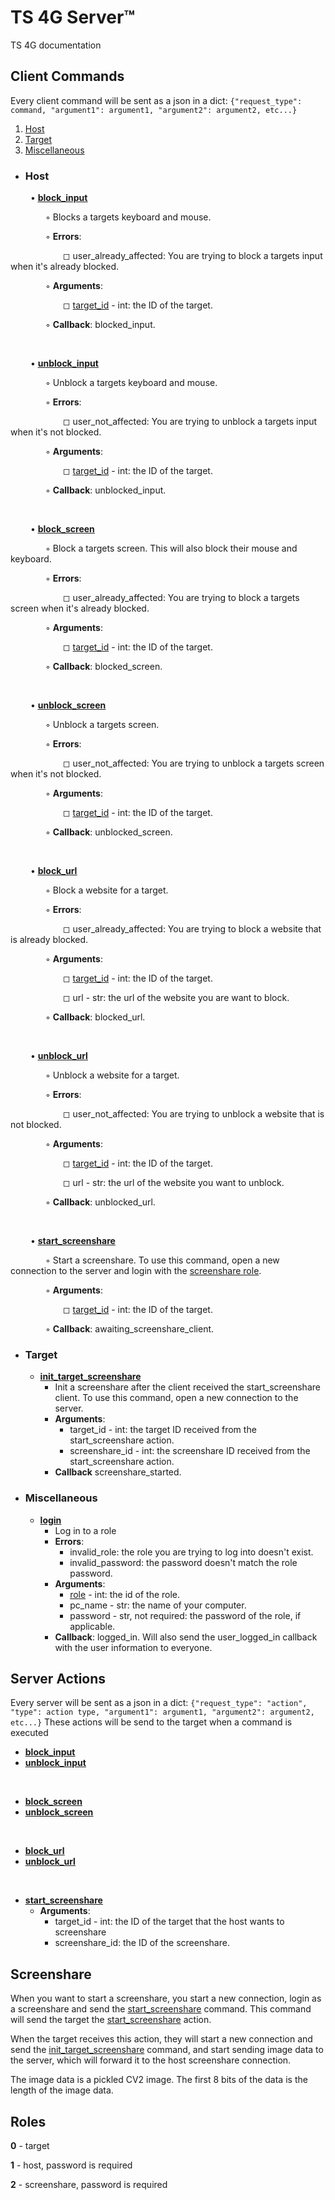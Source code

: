 # TS 4G Server™
TS 4G documentation

## Client Commands

Every client command will be sent as a json in a dict:
`{"request_type": command, "argument1": argument1, "argument2": argument2, etc...}`
1. [Host](#host)
2. [Target](#target)
3. [Miscellaneous](#miscellaneous)
-  ### Host

&emsp;&emsp; • <u id="block_input_command">**[block_input](#block_input_action)**</u>

&emsp;&emsp;&emsp;&emsp;◦ Blocks a targets keyboard and mouse.

&emsp;&emsp;&emsp;&emsp;◦ **Errors**:

&emsp;&emsp;&emsp;&emsp;&emsp;&emsp;◻ user_already_affected: You are trying to block a targets input when it's already blocked.

&emsp;&emsp;&emsp;&emsp;◦ **Arguments**:

&emsp;&emsp;&emsp;&emsp;&emsp;&emsp;◻ [target_id](#target_id) - int: the ID of the target.

&emsp;&emsp;&emsp;&emsp;◦ **Callback**: blocked_input.

<br/>

&emsp;&emsp; • <u id="unblock_input_command">**[unblock_input](#unblock_input_action)**</u>

&emsp;&emsp;&emsp;&emsp;◦  Unblock a targets keyboard and mouse.

&emsp;&emsp;&emsp;&emsp;◦  **Errors**:

&emsp;&emsp;&emsp;&emsp;&emsp;&emsp;◻ user_not_affected: You are trying to unblock a targets input when it's not blocked.

&emsp;&emsp;&emsp;&emsp;◦  **Arguments**:

&emsp;&emsp;&emsp;&emsp;&emsp;&emsp;◻ [target_id](#target_id) - int: the ID of the target.

&emsp;&emsp;&emsp;&emsp;◦  **Callback**: unblocked_input.

<br/>

&emsp;&emsp; • <u id="block_screen_command">**[block_screen](#block_screen_action)**</u>

&emsp;&emsp;&emsp;&emsp;◦  Block a targets screen. This will also block their mouse and keyboard.

&emsp;&emsp;&emsp;&emsp;◦  **Errors**:

&emsp;&emsp;&emsp;&emsp;&emsp;&emsp;◻ user_already_affected: You are trying to block a targets screen when it's already blocked.

&emsp;&emsp;&emsp;&emsp;◦  **Arguments**:

&emsp;&emsp;&emsp;&emsp;&emsp;&emsp;◻ [target_id](#target_id) - int: the ID of the target.

&emsp;&emsp;&emsp;&emsp;◦  **Callback**: blocked_screen.

<br/>

&emsp;&emsp; • <u id="unblock_screen_command">**[unblock_screen](#unblock_screen_action)**</u>

&emsp;&emsp;&emsp;&emsp;◦   Unblock a targets screen.

&emsp;&emsp;&emsp;&emsp;◦  **Errors**:

&emsp;&emsp;&emsp;&emsp;&emsp;&emsp;◻ user_not_affected: You are trying to unblock a targets screen when it's not blocked.

&emsp;&emsp;&emsp;&emsp;◦  **Arguments**:

&emsp;&emsp;&emsp;&emsp;&emsp;&emsp;◻ [target_id](#target_id) - int: the ID of the target.

&emsp;&emsp;&emsp;&emsp;◦  **Callback**: unblocked_screen.

<br/>

&emsp;&emsp; • <u id="block_url_command">**[block_url](#block_url_action)**</u>

&emsp;&emsp;&emsp;&emsp;◦  Block a website for a target. 

&emsp;&emsp;&emsp;&emsp;◦  **Errors**:

&emsp;&emsp;&emsp;&emsp;&emsp;&emsp;◻ user_already_affected: You are trying to block a website that is already blocked.

&emsp;&emsp;&emsp;&emsp;◦  **Arguments**:

&emsp;&emsp;&emsp;&emsp;&emsp;&emsp;◻ [target_id](#target_id) - int: the ID of the target.

&emsp;&emsp;&emsp;&emsp;&emsp;&emsp;◻ url - str: the url of the website you are want to block.

&emsp;&emsp;&emsp;&emsp;◦  **Callback**: blocked_url.

<br/>

&emsp;&emsp; • <u id="unblock_url_command">**[unblock_url](#unblock_url_action)**</u>

&emsp;&emsp;&emsp;&emsp;◦  Unblock a website for a target.

&emsp;&emsp;&emsp;&emsp;◦  **Errors**:

&emsp;&emsp;&emsp;&emsp;&emsp;&emsp;◻ user_not_affected: You are trying to unblock a website that is not blocked.

&emsp;&emsp;&emsp;&emsp;◦  **Arguments**:

&emsp;&emsp;&emsp;&emsp;&emsp;&emsp;◻ [target_id](#target_id) - int: the ID of the target.

&emsp;&emsp;&emsp;&emsp;&emsp;&emsp;◻ url - str: the url of the website you want to unblock.

&emsp;&emsp;&emsp;&emsp;◦  **Callback**: unblocked_url.

<br/>

&emsp;&emsp; • <u id="start_screenshare_command">**[start_screenshare](#start_screenshare_action)**</u>

&emsp;&emsp;&emsp;&emsp;◦  Start a screenshare. To use this command, open a new connection to the server and login with the [screenshare role](#roles).

&emsp;&emsp;&emsp;&emsp;◦  **Arguments**:

&emsp;&emsp;&emsp;&emsp;&emsp;&emsp;◻ [target_id](#target_id) - int: the ID of the target.

&emsp;&emsp;&emsp;&emsp;◦  **Callback**: awaiting_screenshare_client.

- ### Target

	-  <u id="init_target_screenshare_command">**init_target_screenshare**</u>
		- Init a screenshare after the client received the start_screenshare client. To use this command, open a new connection to the server.
		- **Arguments**:
			- target_id - int: the target ID received from the start_screenshare action.
			- screenshare_id - int: the screenshare ID received from the start_screenshare action.
		- **Callback** screenshare_started.

- ### Miscellaneous

	-  <u>**login**</u>
		- Log in to a role
		- **Errors**:
			- invalid_role: the role you are trying to log into doesn't exist.
			- invalid_password: the password doesn't match the role password.
		- **Arguments**:
			- [role](#roles) - int: the id of the role.
			- pc_name - str: the name of your computer.
			- password - str, not required: the password of the role, if applicable.
		- **Callback**: logged_in.  Will also send the user_logged_in callback with the user information to everyone.

## Server Actions

Every server will be sent  as a json in a dict:
`{"request_type": "action", "type": action type, "argument1": argument1, "argument2": argument2, etc...}`
These actions will be send to the target when a command is executed

- <u id="block_input_action">**[block_input](#block_input_command)**</u>
- <u id="unblock_input_action">**[unblock_input](#unblock_input_command)**</u>

<br/>

- <u id="block_screen_action">**[block_screen](#block_screen_command)**</u>
- <u id="unblock_screen_action">**[unblock_screen](#unblock_screen_command)**</u>

<br/>

- <u id="block_url_action">**[block_url](#block_url_command)**</u>
- <u id="block_url_action">**[unblock_url](#unblock_url_command)**</u>
<br/>

- <u id="start_screenshare_action">**[start_screenshare](#start_screenshare_command)**</u>
	- **Arguments**:
		-  target_id - int: the ID of the target that the host wants to screenshare
		- screenshare_id: the ID of the screenshare.

## Screenshare
When you want to start a screenshare, you start a new connection, login as a screenshare and send the [start_screenshare](#start_screenshare_command) command. This command will send the target the [start_screenshare](#start_screenshare_action) action.

When the target receives this action, they will start a new connection and send the [init_target_screenshare](#init_target_screenshare_command) command, and start sending image data to the server, which will forward it to the host screenshare connection.

The image data is a pickled CV2 image. The first 8 bits of the data is the length of the image data.
## Roles
**0** - target

**1** - host, password is required

**2** - screenshare, password is required